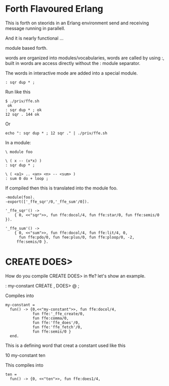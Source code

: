 Forth Flavoured Erlang
======================

This is forth on steorids in an Erlang environment send and receiving
message running in parallell.

And it is nearly functional ...

module based forth.

words are organized into modules/vocabularies, words are
called by using <module>:<function>, built in words are
access directly without the : module separator.

The words in interactive mode are added into a special module.

    : sqr dup * ;

Run like this

	$ ./priv/ffe.sh
	 ok 
	: sqr dup * ; ok
	12 sqr . 144 ok
	
Or

	echo ": sqr dup * ; 12 sqr ." | ./priv/ffe.sh
	
In a module:

    \ module foo

    \ ( x -- (x*x) )
    : sqr dup * ;

    \ ( <a1> .. <an> <n> -- <sum> )
    : sum 0 do + loop ;

If compiled then this is translated into the module foo.

    -module(foo).
    -export(['_ffe_sqr'/0,'_ffe_sum'/0]).
	
    '_ffe_sqr'() ->
        { 0, <<"sqr">>, fun ffe:docol/4, fun ffe:star/0, fun ffe:semis/0 }).

    '_ffe_sum'() ->
        { 0, <<"sum">>, fun ffe:docol/4, fun ffe:lit/4, 0, 
          fun ffe:pdo/0, fun fee:plus/0, fun ffe:ploop/0, -2,
         ffe:semis/0 }.

CREATE DOES>
============

How do you compile CREATE DOES> in ffe? let's show an example.

  : my-constant CREATE , DOES> @ ;

Compiles into

    my-constant = 
      fun() -> {0,<<"my-constant">>, fun ffe:docol/4,
                fun ffe:'_ffe_create/0,
                fun ffe:comma/0,
                fun ffe:'ffe_does'/0,
                fun ffe:'ffe_fetch'/0,
                fun ffe:semis/0 }
      end.

This is a defining word that creat a constant used like this

  10 my-constant ten

This compiles into

    ten = 
      fun() -> {0, <<"ten">>, fun ffe:does1/4, 
